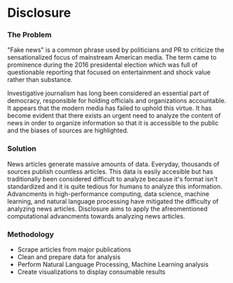 # Disclosure 

### The Problem
"Fake news" is a common phrase used by politicians and PR to criticize the sensationalized focus of mainstream American media. The term came to prominence during the 2016 presidental election which was full of questionable reporting that focused on entertainment and shock value rather than substance.

Investigative journalism has long been considered an essential part of democracy, responsible for holding officials and organizations accountable. It appears that the modern media has failed to uphold this virtue. It has become evident that there exists an urgent need to analyze the content of news in order to organize information so that it is accessible to the public and the biases of sources are highlighted.

### Solution
News articles generate massive amounts of data. Everyday, thousands of sources publish countless articles. This data is easily accesible but has traditionally been considered difficult to analyze because it's format isn't standardized and it is quite tedious for humans to analyze this information. Advancments in high-performance computing, data science, machine learning, and natural language processing have mitigated the difficulty of analyzing news articles. Disclosure aims to apply the afreomentioned computational advancments towards analyzing news articles.


### Methodology
- Scrape articles from major publications
- Clean and prepare data for analysis
- Perform Natural Language Processing, Machine Learning analysis
- Create visualizations to display consumable results